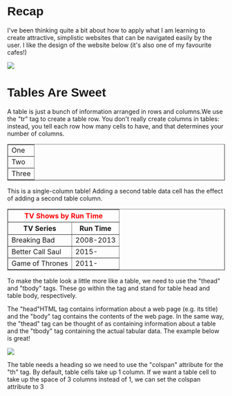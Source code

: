 <html>
	<head>
		<title>Recap and Tables</title>
	</head>
	<body>
	<h1 style="font-family: Arial">Recap</h1>	
	<p>I've been thinking quite a bit about how to apply what I am learning to create attractive, simplistic websites that can be navigated easily by the user. I like the design of the website below (it's also one of my favourite cafes!)</p>
	    <a href="http://www.thegroundworks.co.uk/" target="_blank">	<img src="https://s3.eu-west-2.amazonaws.com/sallearnstocode.images/The+Groundworks.PNG" /> </a>
	<h1 style="font-family: Arial">Tables Are Sweet</h1>	
	<p>A table is just a bunch of information arranged in rows and columns.We use the "tr" tag to create a table row. You don't really create columns in tables: instead, you tell each row how many cells to have, and that determines your number of columns.</p>
	<table border="1px">
        	<tr>
                 	<td>One</td>
            	</tr>
		<tr>
                 	<td>Two</td>
            	</tr>
               	<tr>
                	<td>Three</td> 
           	</tr>
        </table>
	<p>This is a single-column table! Adding a second table data cell has the effect of adding a second table column.</p>
	<table border="1px">
		<thead>
			 <tr style="color:red">
                  		<th colspan="2">TV Shows by Run Time</th>
                	</tr>
			<tr>
				<th>TV Series</th>
				<th>Run Time</th>			
			</tr>
            	</thead>
            		<tr>
                		<td>Breaking Bad</td>
                		<td>2008-2013</td>     
          		</tr>
           		<tr>
                		<td>Better Call Saul</td>
                		<td>2015-</td>
           		</tr>
          		<tr>
                		<td>Game of Thrones</td>
               			<td>2011-</td>
            		</tr>
        </table>
	<p>To make the table look a little more like a table, we need to use the "thead" and "tbody" tags. These go within the <table> tag and stand for table head and table body, respectively.</p>
	<p>The "head"HTML tag contains information about a web page (e.g. its title) and the "body" tag contains the contents of the web page. In the same way, the "thead" tag can be thought of as containing information about a table and the "tbody" tag containing the actual tabular data. The example below is great!</p>
	<a href="https://www.codecademy.com/en/courses/web-beginner-en-f8mcL/1/2?curriculum_id=50579fb998b470000202dc8b" target="_blank"><img src="https://s3.eu-west-2.amazonaws.com/sallearnstocode.images/Table+Example.PNG" /></a>
	<p>The table needs a heading so we need to use the "colspan" attribute for the "th" tag. By default, table cells take up 1 column. If we want a table cell to take up the space of 3 columns instead of 1, we can set the colspan attribute to 3</p>
	</body>
</html>
